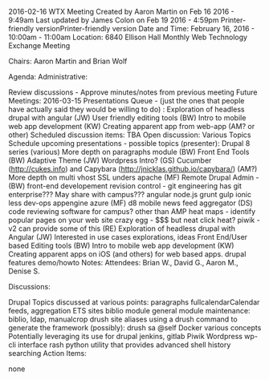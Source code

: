 2016-02-16 WTX Meeting
Created by Aaron Martin on Feb 16 2016 - 9:49am 
Last updated by James Colon on Feb 19 2016 - 4:59pm
Printer-friendly versionPrinter-friendly version
Date and Time: February 16, 2016 - 10:00am - 11:00am
Location:  6840 Ellison Hall
Monthly Web Technology Exchange Meeting

Chairs: Aaron Martin and Brian Wolf

Agenda: 
Administrative:

Review discussions - Approve minutes/notes from previous meeting
Future Meetings: 2016-03-15
Presentations Queue - (just the ones that people have actually said they would be willing to do) :
Exploration of headless drupal with angular (JW)
User friendly editing tools (BW)
Intro to mobile web app development (KW)
Creating apparent app from web-app (AM? or other)
Scheduled discussion items:
TBA
Open discussion:
Various Topics
Schedule upcoming presentations - possible topics (presenter):
Drupal 8 series (various)
More depth on paragraphs module (BW)
Front End Tools (BW)
Adaptive Theme (JW)
Wordpress Intro? (GS)
Cucumber (http://cukes.info) and Capybara (http://jnicklas.github.io/capybara/) (AM?)
More depth on multi vhost SSL unders apache (MF)
Remote Drupal Admin - (BW)
front-end developement
revision control - git
engineering has git enterprise???  May share with campus???
angular
node.js
grunt
gulp
ionic
less
dev-ops
appengine
azure (MF)
d8
mobile news feed aggregator (DS)
code reviewing software for campus?  other than AMP
heat maps - identify popular pages on your web site
crazy egg - $$$ but neat
click heat?
piwik - v2 can provide some of this (RE)
Exploration of headless drupal with Angular (JW)
Interested in use cases explorations, ideas
Front End/User based Editing tools (BW)
Intro to mobile web app development (KW)
Creating apparent apps on iOS (and others) for web based apps.
drupal features demo/howto
Notes: 
Attendees:  Brian W., David G., Aaron M., Denise S.

Discussions:

Drupal Topics discussed at various points:
paragraphs
fullcalendar
​Calendar feeds, aggregation
ETS sites
biblio module
general module maintenance: biblio, ldap, manualcrop 
drush site aliases
using a drush command to generate the framework (possibly): drush sa @self
Docker
various concepts
Potentially leveraging its use for drupal
​jenkins, gitlab
​​Piwik
Wordpress
​​wp-cli interface
rash
python utility that provides advanced shell history searching
Action Items:

none